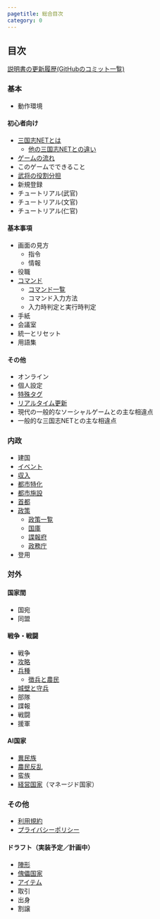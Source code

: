 ```yaml
---
pagetitle: 総合目次
category: 0
---
```


## 目次

[説明書の更新履歴(GitHubのコミット一覧)](https://github.com/kmycode/sangokukmy-doc/commits/master)

### 基本
* 動作環境

#### 初心者向け
* [三国志NETとは](bas-about.html)
  * [他の三国志NETとの違い](bas-differences.html)
* [ゲームの流れ](bas-cycle.html)
* このゲームでできること
* [武将の役割分担](bas-jobs.html)
* 新規登録
* チュートリアル(武官)
* チュートリアル(文官)
* チュートリアル(仁官)

#### 基本事項
* 画面の見方
  * 指令
  * 情報
* 役職
* [コマンド](bas-command.html)
  * [コマンド一覧](bas-commands.html)
  * コマンド入力方法
  * 入力時判定と実行時判定
* 手紙
* 会議室
* 統一とリセット
* 用語集

#### その他
* オンライン
* 個人設定
* [特殊タグ](bas-tags.html)
* [リアルタイム更新](bas-realtime.html)
* 現代の一般的なソーシャルゲームとの主な相違点
* 一般的な三国志NETとの主な相違点

### 内政
* 建国
* [イベント](dom-event.html)
* [収入](dom-income.html)
* [都市特化](dom-towntype.html)
* [都市施設](dom-townbuilding.html)
* [首都](dom-capital.html)
* [政策](dom-policy.html)
  * [政策一覧](dom-policies.html)
  * [国庫](dom-storage.html)
  * [諜報府](dom-scouters.html)
  * [政務庁](dom-secretaries.html)
* 登用

### 対外
#### 国家間
* 国宛
* 同盟

#### 戦争・戦闘
* 戦争
* [攻略](dip-townwar.html)
* [兵種](dip-soldiers.html)
  * [徴兵と農民](dip-getsol.html)
* [城壁と守兵](dip-wallguards.html)
* 部隊
* 諜報
* 戦闘
* 援軍

#### AI国家
* [異民族](dip-terrorist.html)
* [農民反乱](dip-farmer.html)
* 蛮族
* [経営国家](dip-managed.html)（マネージド国家）

### その他
* [利用規約](oth-termsofservice.html)
* [プライバシーポリシー](oth-privacypolicy.html)

#### ドラフト（実装予定／計画中）
* [陣形](dip-formation.html)
* [傀儡国家](dip-puppet.html)
* [アイテム](bas-item.html)
* 取引
* 出身
* 割譲

